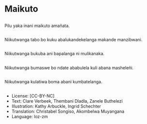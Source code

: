 # Maikuto

##
Pilu yaka inani maikuto amañata.

##
Niikutwanga tabo bo kuku abalukandekelanga makande manzibwani.

##
Niikutwanga bukuba ani bapalanga ni mulikanaka.

##
Niikutwanga bumaswe bo ndate ababulela kuli abana masheleñi.

##
Niikutwanga kulatiwa boma abani kumbatelanga.

##
* License: [CC-BY-NC]
* Text: Clare Verbeek, Thembani Dladla, Zanele Buthelezi
* Illustration: Kathy Arbuckle, Ingrid Schechter
* Translation: Christabel Songiso, Akombelwa Muyangana
* Language: loz-zm
